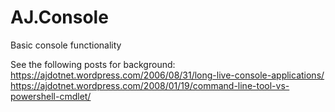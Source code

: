 # AJ.Console
Basic console functionality

See the following posts for background:
https://ajdotnet.wordpress.com/2006/08/31/long-live-console-applications/
https://ajdotnet.wordpress.com/2008/01/19/command-line-tool-vs-powershell-cmdlet/

